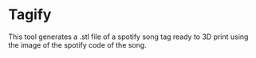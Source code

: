 # Tagify
This tool generates a .stl file of a spotify song tag ready to 3D print using the image of the spotify code of the song.
